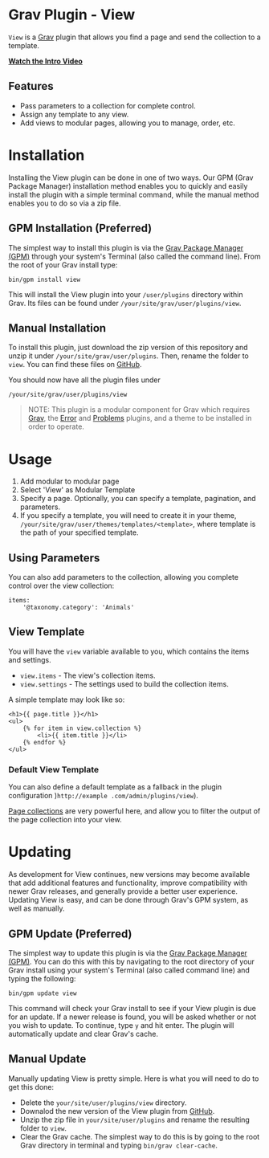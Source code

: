 # Grav Plugin - View

`View` is a [Grav](http://github.com/getgrav/grav) plugin that allows you find a page and send the collection to a template.

**[Watch the Intro Video](https://youtu.be/wy3OgNIddoc)**

## Features

* Pass parameters to a collection for complete control.
* Assign any template to any view.
* Add views to modular pages, allowing you to manage, order, etc.

# Installation

Installing the View plugin can be done in one of two ways. Our GPM (Grav Package Manager) installation method enables you to quickly and easily install the plugin with a simple terminal command, while the manual method enables you to do so via a zip file.

## GPM Installation (Preferred)

The simplest way to install this plugin is via the [Grav Package Manager (GPM)](http://learn.getgrav.org/advanced/grav-gpm) through your system's Terminal (also called the command line).  From the root of your Grav install type:

    bin/gpm install view

This will install the View plugin into your `/user/plugins` directory within Grav. Its files can be found under `/your/site/grav/user/plugins/view`.

## Manual Installation

To install this plugin, just download the zip version of this repository and unzip it under `/your/site/grav/user/plugins`. Then, rename the folder to `view`. You can find these files on [GitHub](https://github.com/ellioseven/grav-plugin-view).

You should now have all the plugin files under

	/your/site/grav/user/plugins/view

> NOTE: This plugin is a modular component for Grav which requires [Grav](http://github.com/getgrav/grav), the [Error](https://github.com/getgrav/grav-plugin-error) and [Problems](https://github.com/getgrav/grav-plugin-problems) plugins, and a theme to be installed in order to operate.

# Usage

1. Add modular to modular page
2. Select 'View' as Modular Template
3. Specify a page. Optionally, you can specify a template, pagination, and parameters.
4. If you specify a template, you will need to create it in your theme, 
`/your/site/grav/user/themes/templates/<template>`, where template is the path of your specified template.

## Using Parameters

You can also add parameters to the collection, allowing you complete control over the view collection:

```
items:
    '@taxonomy.category': 'Animals'
``` 

## View Template
 
You will have the `view` variable available to you, which contains the items and settings.

* `view.items` - The view's collection items.
* `view.settings` - The settings used to build the collection items.

A simple template may look like so:

```
<h1>{{ page.title }}</h1>
<ul>
    {% for item in view.collection %}
        <li>{{ item.title }}</li>
    {% endfor %}
</ul>
```

### Default View Template

You can also define a default template as a fallback in the plugin configuration )`http://example
.com/admin/plugins/view`).

[Page collections](http://learn.getgrav.org/content/collections) are very powerful here, and allow you to filter the 
output of the page collection into your view.

# Updating

As development for View continues, new versions may become available that add additional features and functionality, improve compatibility with newer Grav releases, and generally provide a better user experience. Updating View is easy, and can be done through Grav's GPM system, as well as manually.

## GPM Update (Preferred)

The simplest way to update this plugin is via the [Grav Package Manager (GPM)](http://learn.getgrav.org/advanced/grav-gpm). You can do this with this by navigating to the root directory of your Grav install using your system's Terminal (also called command line) and typing the following:

    bin/gpm update view

This command will check your Grav install to see if your View plugin is due for an update. If a newer release is found, you will be asked whether or not you wish to update. To continue, type `y` and hit enter. The plugin will automatically update and clear Grav's cache.

## Manual Update

Manually updating View is pretty simple. Here is what you will need to do to get this done:

* Delete the `your/site/user/plugins/view` directory.
* Downalod the new version of the View plugin from [GitHub](hhttps://github.com/ellioseven/grav-plugin-view).
* Unzip the zip file in `your/site/user/plugins` and rename the resulting folder to `view`.
* Clear the Grav cache. The simplest way to do this is by going to the root Grav directory in terminal and typing `bin/grav clear-cache`.
